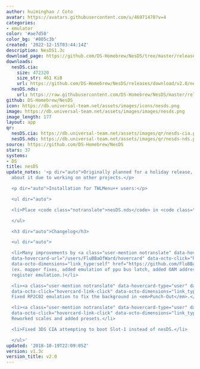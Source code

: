 ```yaml
---
author: huiminghao / Coto
avatar: https://avatars.githubusercontent.com/u/46971470?v=4
categories:
- emulator
color: '#ae7d50'
color_bg: '#805c3b'
created: '2022-12-15T03:44:14Z'
description: NesDS1.3c
download_page: https://github.com/DS-Homebrew/NesDS/tree/master/release
downloads:
  nesDS.cia:
    size: 472320
    size_str: 461 KiB
    url: https://github.com/DS-Homebrew/NesDS/releases/download/v2.0/nesDS.cia
  nesDS.nds:
    url: https://raw.githubusercontent.com/DS-Homebrew/NesDS/master/release/nesDS.nds
github: DS-Homebrew/NesDS
icon: https://db.universal-team.net/assets/images/icons/nesds.png
image: https://db.universal-team.net/assets/images/images/nesds.png
image_length: 177
layout: app
qr:
  nesDS.cia: https://db.universal-team.net/assets/images/qr/nesds-cia.png
  nesDS.nds: https://db.universal-team.net/assets/images/qr/nesds-nds.png
source: https://github.com/DS-Homebrew/NesDS
stars: 37
systems:
- DS
title: nesDS
update_notes: '<p dir="auto">Originally planned for a holiday release, but I forgot
  about it due to working on other projects.</p>

  <p dir="auto">Installation for TWLMenu++ users:</p>

  <ul dir="auto">

  <li>Place <code class="notranslate">nesDS.nds</code> in <code class="notranslate">sd:/_nds/TWiLightMenu/emulators/</code>.</li>

  </ul>

  <h3 dir="auto">Changelog</h3>

  <ul dir="auto">

  <li>Many improvements by <a class="user-mention notranslate" data-hovercard-type="user"
  data-hovercard-url="/users/FluBBaOfWard/hovercard" data-octo-click="hovercard-link-click"
  data-octo-dimensions="link_type:self" href="https://github.com/FluBBaOfWard">@FluBBaOfWard</a>.
  (ex. mapper fixes, added emulation of ppu bus latch, added OAM address &amp; data
  register emulation.)</li>

  <li><a class="user-mention notranslate" data-hovercard-type="user" data-hovercard-url="/users/nibbles27/hovercard"
  data-octo-click="hovercard-link-click" data-octo-dimensions="link_type:self" href="https://github.com/nibbles27">@nibbles27</a>:
  Fixed RP2C02 emulation to fix the background in <em>Punch-Out</em>.</li>

  <li><a class="user-mention notranslate" data-hovercard-type="user" data-hovercard-url="/users/nibbles27/hovercard"
  data-octo-click="hovercard-link-click" data-octo-dimensions="link_type:self" href="https://github.com/nibbles27">@nibbles27</a>:
  Reworked scales and added presets.</li>

  <li>Fixed 3DS CIA attempting to boot Slot-1 instead of nesDS.</li>

  </ul>'
updated: '2018-10-19T22:09:05Z'
version: v1.3c
version_title: v2.0
---
```

